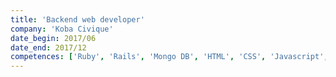 ```yaml
---
title: 'Backend web developer'
company: 'Koba Civique'
date_begin: 2017/06
date_end: 2017/12
competences: ['Ruby', 'Rails', 'Mongo DB', 'HTML', 'CSS', 'Javascript', 'web development', 'Object-Oriented Programming (OOP)']
---
```


